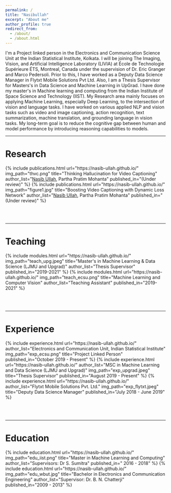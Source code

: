 ```yaml
---
permalink: /
title: "Nasibullah"
excerpt: "About me"
author_profile: true
redirect_from: 
  - /about/
  - /about.html
---
```

I'm a Project linked person in the Electronics and Communication Science Unit at the Indian Statistical Institute, Kolkata. I will be joining The Imaging, Vision, and Artificial Intelligence Laboratory (LIVIA) at École de Technologie Supérieure ÉTS, Montreal, Canada under the supervision of Dr. Eric Granger and Marco Pedersoli. Prior to this, I have worked as a Deputy Data Science Manager in Flytxt Mobile Solutions Pvt Ltd. Also, I am a Thesis Supervisor for Masters's in Data Science and Machine Learning in UpGrad. I have done my master's in Machine learning and computing from the Indian Institute of Space Science and Technology (IIST). My Research area mainly focuses on applying Machine Learning, especially Deep Learning, to the intersection of vision and language tasks. I have worked on various applied NLP and vision tasks such as video and image captioning, action recognition, text summarization, machine translation, and grounding language in vision tasks. My long-term goal is to reduce the cognitive gap between human and model performance by introducing reasoning capabilities to models.


---

Research
======
<table style="border: none">  
	{%  include publications.html
        url="https://nasib-ullah.github.io/"
		img_path="thvc.png"
		title="Thinking Hallucination for Video Captioning"
		author_list="<u>Nasib Ullah</u>, Partha Pratim Mohanta"
		published_in="(Under review)"
	%}
	{%  include publications.html
        url="https://nasib-ullah.github.io/"
		img_path="figure1.jpg"
		title="Boosting Video Captioning with Dynamic Loss Network"
		author_list="<u>Nasib Ullah</u>, Partha Pratim Mohanta"
		published_in="(Under review)"
	%}
</table><br>

---

Teaching
======
<table style="border: none">  
	{%  include modules.html
		url="https://nasib-ullah.github.io/"
		img_path="teach_upg.jpeg"
		title="Master's in Machine Learning & Data Science (LJMU and Upgrad)"
		author_list="Thesis Supervisor"
    published_in="2019-2021"
	%}
	{%  include modules.html
		url="https://nasib-ullah.github.io/"
		img_path="teach_ecsu.png"
		title="Machine Learning and Computer Vision"
		author_list="Teaching Assistant"
    published_in="2019-2021"
	%}

</table><br>

---

Experience
======
<table style="border: none">  
	{%  include experience.html
		url="https://nasib-ullah.github.io/"
        author_list="Electronics and Communication Unit, Indian Statistical Institute"
		img_path="exp_ecsu.png"
		title="Project Linked Person"
    published_in="October 2019 - Present"
	%}
	{%  include experience.html
		url="https://nasib-ullah.github.io/"
        author_list="MSC in Machine Learning and Data Science (LJMU and Upgrad)"
		img_path="exp_upgrad.jpeg"
		title="Thesis Supervisor"
    published_in="August 2019 - Present"
	%}
	{%  include experience.html
		url="https://nasib-ullah.github.io/"
        author_list="Flytxt Mobile Solutions Pvt. Ltd."
		img_path="exp_flytxt.jpeg"
		title="Deputy Data Science Manager"
    published_in="July 2018 - June 2019"
	%}
</table><br>

---

Education
======
<table style="border: none">  
	{%  include education.html
		url="https://nasib-ullah.github.io/"
		img_path="edu_iist.png"
		title="Master in Machine Learning and Computing"
		author_list="Supervisors: Dr S. Sumitra"
    published_in=" 2016 - 2018"
	%}
	{%  include education.html
		url="https://nasib-ullah.github.io/"
		img_path="edu_wbut.jpg"
		title="Bachelor in Electronics and Communication Engineering"
		author_list="Supervisor: Dr. B. N. Chatterji"
    published_in="2009 - 2013"
	%}

</table>

